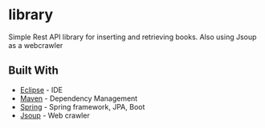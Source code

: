 # library

Simple Rest API library for inserting and retrieving books. Also using Jsoup as a webcrawler

## Built With

* [Eclipse](https://www.eclipse.org/) - IDE
* [Maven](https://maven.apache.org/) - Dependency Management
* [Spring](https://spring.io/) - Spring framework, JPA, Boot
* [Jsoup](https://jsoup.org/) - Web crawler
